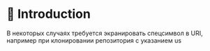 # 📖 Introduction

В некоторых случаях требуется экранировать спецсимвол в URI, например при клонировании репозитория с указанием us


